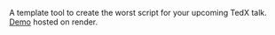 A template tool to create the worst script for your upcoming TedX talk. <a href="https://terrible-tedx-talk-templates.onrender.com"> Demo</a> hosted on render.
